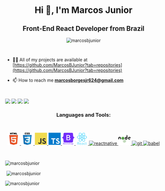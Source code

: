 <h1 align="center">Hi 👋, I'm Marcos Junior</h1>
<h2 align="center">Front-End React Developer from Brazil</h2>

<p align="center"> <img src="https://komarev.com/ghpvc/?username=marcosbjunior&label=Profile%20views&color=0e75b6&style=flat" alt="marcosbjunior" /> </p> <br/>

- 👨‍💻 All of my projects are available at [https://github.com/MarcosBJunior?tab=repositories](https://github.com/MarcosBJunior?tab=repositories)

- 📫 How to reach me **marcosborgesjr624@gmail.com**

<br/>


![](https://img.shields.io/badge/WhatsApp-25D366?style=for-the-badge&logo=whatsapp&logoColor=white) ![](https://img.shields.io/badge/Gmail-D14836?style=for-the-badge&logo=gmail&logoColor=white) ![](https://img.shields.io/badge/LinkedIn-0077B5?style=for-the-badge&logo=linkedin&logoColor=white) ![](https://img.shields.io/badge/GitHub-100000?style=for-the-badge&logo=github&logoColor=white) 


<h3 align="center">Languages and Tools:</h3> <br/>

<p align="center"><a href="https://www.w3.org/html/" target="_blank"> <img src="https://raw.githubusercontent.com/devicons/devicon/master/icons/html5/html5-original-wordmark.svg" alt="html5" width="40" height="40"/> </a> 
<a href="https://www.w3schools.com/css/" target="_blank"> <img src="https://raw.githubusercontent.com/devicons/devicon/master/icons/css3/css3-original-wordmark.svg" alt="css3" width="40" height="40"/> </a> 
<a href="https://developer.mozilla.org/en-US/docs/Web/JavaScript" target="_blank"> <img src="https://raw.githubusercontent.com/devicons/devicon/master/icons/javascript/javascript-original.svg" alt="javascript" width="40" height="40"/> </a> 
 <a href="https://www.typescriptlang.org/" target="_blank"> <img src="https://raw.githubusercontent.com/devicons/devicon/master/icons/typescript/typescript-original.svg" alt="typescript" width="40" height="40"/>
<a href="https://getbootstrap.com" target="_blank"> <img src="https://raw.githubusercontent.com/devicons/devicon/master/icons/bootstrap/bootstrap-plain-wordmark.svg" alt="bootstrap" width="40" height="40"/> </a>
<a href="https://reactjs.org/" target="_blank"> <img src="https://raw.githubusercontent.com/devicons/devicon/master/icons/react/react-original-wordmark.svg" alt="react" width="40" height="40"/> </a>
<a href="https://reactnative.dev/" target="_blank"> <img src="https://reactnative.dev/img/header_logo.svg" alt="reactnative" width="40" height="40"/> </a>
<a href="https://nodejs.org" target="_blank"> <img src="https://raw.githubusercontent.com/devicons/devicon/master/icons/nodejs/nodejs-original-wordmark.svg" alt="nodejs" width="40" height="40"/> </a>  
<a href="https://git-scm.com/" target="_blank"> <img src="https://www.vectorlogo.zone/logos/git-scm/git-scm-icon.svg" alt="git" width="40" height="40"/> </a>
<a href="https://babeljs.io/" target="_blank"> <img src="https://www.vectorlogo.zone/logos/babeljs/babeljs-icon.svg" alt="babel" width="40" height="40"/></a>
 </a> 
 </p>
 
 <br/>

<p><img align="center" src="https://github-readme-streak-stats.herokuapp.com/?user=marcosbjunior&" alt="marcosbjunior" /></p>

<p>&nbsp;<img align="center" src="https://github-readme-stats.vercel.app/api?username=marcosbjunior&show_icons=true&locale=en" alt="marcosbjunior" /></p>

<p><img align="center" src="https://github-readme-stats.vercel.app/api/top-langs?username=marcosbjunior&show_icons=true&locale=en&layout=compact" alt="marcosbjunior" /></p>




 



